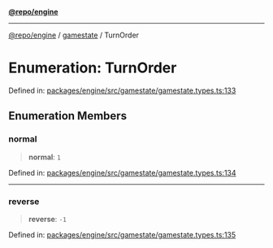 [**@repo/engine**](../../README.md)

---

[@repo/engine](../../modules.md) / [gamestate](../README.md) / TurnOrder

# Enumeration: TurnOrder

Defined in: [packages/engine/src/gamestate/gamestate.types.ts:133](https://github.com/alexqguo/drinking-board-game-v3/blob/4f69b8a1b2b5f97159c705ca0c84ae01560eec1b/packages/engine/src/gamestate/gamestate.types.ts#L133)

## Enumeration Members

### normal

> **normal**: `1`

Defined in: [packages/engine/src/gamestate/gamestate.types.ts:134](https://github.com/alexqguo/drinking-board-game-v3/blob/4f69b8a1b2b5f97159c705ca0c84ae01560eec1b/packages/engine/src/gamestate/gamestate.types.ts#L134)

---

### reverse

> **reverse**: `-1`

Defined in: [packages/engine/src/gamestate/gamestate.types.ts:135](https://github.com/alexqguo/drinking-board-game-v3/blob/4f69b8a1b2b5f97159c705ca0c84ae01560eec1b/packages/engine/src/gamestate/gamestate.types.ts#L135)
